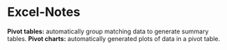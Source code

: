 # Excel-Notes

**Pivot tables:** automatically group matching data to generate summary tables.
**Pivot charts:** automatically generated plots of data in a pivot table.



